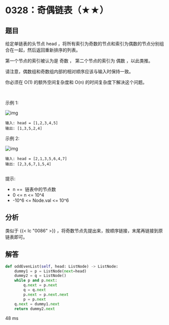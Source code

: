 # 0328：奇偶链表（★★）


## 题目

给定单链表的头节点 head ，将所有索引为奇数的节点和索引为偶数的节点分别组合在一起，然后返回重新排序的列表。

第一个节点的索引被认为是 奇数 ， 第二个节点的索引为 偶数 ，以此类推。

请注意，偶数组和奇数组内部的相对顺序应该与输入时保持一致。

你必须在 O(1) 的额外空间复杂度和 O(n) 的时间复杂度下解决这个问题。

 

示例 1:

![img](https://assets.leetcode.com/uploads/2021/03/10/oddeven-linked-list.jpg)

	输入: head = [1,2,3,4,5]
	输出: [1,3,5,2,4]

示例 2:

![img](https://assets.leetcode.com/uploads/2021/03/10/oddeven2-linked-list.jpg)

	输入: head = [2,1,3,5,6,4,7]
	输出: [2,3,6,7,1,5,4]
	 

提示:
- n ==  链表中的节点数
- 0 <= n <= 10^4
- -10^6 <= Node.val <= 10^6

## 分析

类似于 {{< lc "0086" >}} ，将奇数节点先提出来，按顺序链接，末尾再链接到原链表即可。

## 解答

```python
def oddEvenList(self, head: ListNode) -> ListNode:
	dummy1 = p = ListNode(next=head)
	dummy2 = q = ListNode()
	while p and p.next:
		q.next = p.next
		q = q.next
		p.next = p.next.next
		p = p.next
	q.next = dummy1.next
	return dummy2.next
```
48 ms

